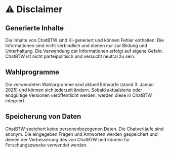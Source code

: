 # ⚠️ Disclaimer

## Generierte Inhalte
Die Inhalte von ChatBTW sind KI-generiert und können Fehler enthalten. Die Informationen sind nicht verbindlich und dienen nur zur Bildung und Unterhaltung. Die Verwendung der Informationen erfolgt auf eigene Gefahr. ChatBTW ist nicht parteipolitisch und versucht neutral zu sein.

## Wahlprogramme
Die verwendeten Wahlprgramme sind aktuell Entwürfe (stand 3. Januar 2025) und können sich jederzeit ändern. Sobald aktualsierte oder endgültige Versionen veröffentlicht werden, werden diese in ChatBTW integriert.

## Speicherung von Daten
ChatBTW speichert keine personenbezogenen Daten. Die Chatverläufe sind anonym. Die eingegeben Fragen und Antworten werden gespeichert und dienen der Verbesserung des von ChatBTW und können für Forschungszwecke verwendet werden.
